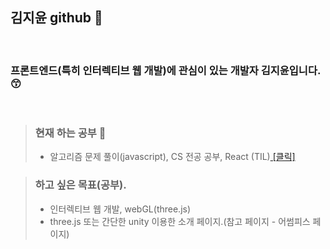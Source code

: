 ## 김지윤 github 👋   

<br>

### 프론트엔드(특히 인터렉티브 웹 개발)에 관심이 있는 개발자 김지윤입니다. 😙

<br>


>### 현재 하는 공부 🤔          
>- 알고리즘 문제 풀이(javascript), CS 전공 공부, React (TIL)<a href ="https://github.com/jiyun1006/TIL"> [클릭] </a>     


>### 하고 싶은 목표(공부).  
>- 인터렉티브 웹 개발, webGL(three.js)   
>- three.js 또는 간단한 unity 이용한 소개 페이지.(참고 페이지 - 어썸피스 페이지)




<!--
**jiyun1006/jiyun1006** is a ✨ _special_ ✨ repository because its `README.md` (this file) appears on your GitHub profile.

Here are some ideas to get you started:

- 🔭 I’m currently working on ...
- 🌱 I’m currently learning ...
- 👯 I’m looking to collaborate on ...
- 🤔 I’m looking for help with ...
- 💬 Ask me about ...
- 📫 How to reach me: ...
- 😄 Pronouns: ...

-->
